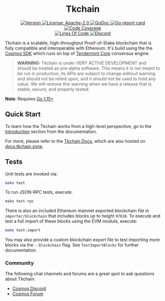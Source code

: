 <!--
parent:
  order: false
-->

<div align="center">
  <h1> Tkchain </h1>
</div>

<div align="center">
  <a href="https://github.com/Khaos-Labs/tkchain/releases/latest">
    <img alt="Version" src="https://img.shields.io/github/tag/Khaos-Labs/tkchain.svg" />
  </a>
  <a href="https://github.com/Khaos-Labs/tkchain/blob/development/LICENSE">
    <img alt="License: Apache-2.0" src="https://img.shields.io/github/license/Khaos-Labs/tkchain.svg" />
  </a>
  <a href="https://pkg.go.dev/github.com/Khaos-Labs/tkchain?tab=doc">
    <img alt="GoDoc" src="https://godoc.org/github.com/Khaos-Labs/tkchain?status.svg" />
  </a>
  <a href="https://goreportcard.com/report/github.com/Khaos-Labs/tkchain">
    <img alt="Go report card" src="https://goreportcard.com/badge/github.com/Khaos-Labs/tkchain"/>
  </a>
  <a href="https://codecov.io/gh/cosmos/ethermint">
    <img alt="Code Coverage" src="https://codecov.io/gh/Khaos-Labs/tkchain/branch/development/graph/badge.svg" />
  </a>
</div>
<div align="center">
  <a href="https://github.com/Khaos-Labs/tkchain">
    <img alt="Lines Of Code" src="https://tokei.rs/b1/github/Khaos-Labs/tkchain" />
  </a>
  <a href="https://discord.gg/AzefAFd">
    <img alt="Discord" src="https://img.shields.io/discord/669268347736686612.svg" />
  </a>
</div>

Tkchain is a scalable, high-throughput Proof-of-Stake blockchain that is fully compatible and
interoperable with Ethereum. It's build using the the [Cosmos SDK](https://github.com/cosmos/cosmos-sdk/) which runs on top of [Tendermint Core](https://github.com/tendermint/tendermint) consensus engine.

> **WARNING:** Tkchain is under VERY ACTIVE DEVELOPMENT and should be treated as pre-alpha software. This means it is not meant to be run in production, its APIs are subject to change without warning and should not be relied upon, and it should not be used to hold any value. We will remove this warning when we have a release that is stable, secure, and properly tested.

**Note**: Requires [Go 1.15+](https://golang.org/dl/)

## Quick Start

To learn how the Tkchain works from a high-level perspective, go to the [Introduction](./docs/intro/overview.md) section from the documentation.

For more, please refer to the [Tkchain Docs](./docs/), which are also hosted on [docs.tkchain.zone](https://docs.Tkchain.zone/).

## Tests

Unit tests are invoked via:

```bash
make test
```

To run JSON-RPC tests, execute:

```bash
make test-rpc
```

There is also an included Ethereum mainnet exported blockchain file in `importer/blockchain`
that includes blocks up to height `97638`. To execute and test a full import of
these blocks using the EVM module, execute:

```bash
make test-import
```

You may also provide a custom blockchain export file to test importing more blocks
via the `--blockchain` flag. See `TestImportBlocks` for further documentation.

### Community

The following chat channels and forums are a great spot to ask questions about Tkchain:

- [Cosmos Discord](https://discord.gg/W8trcGV)
- [Cosmos Forum](https://forum.cosmos.network)

